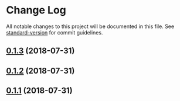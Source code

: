 # Change Log

All notable changes to this project will be documented in this file. See [standard-version](https://github.com/conventional-changelog/standard-version) for commit guidelines.

<a name="0.1.3"></a>
## [0.1.3](https://github.com/Joaquin6/validate-git-commit-msg/compare/v0.1.2...v0.1.3) (2018-07-31)



<a name="0.1.2"></a>
## [0.1.2](https://github.com/Joaquin6/validate-git-commit-msg/compare/v0.1.1...v0.1.2) (2018-07-31)



<a name="0.1.1"></a>
## [0.1.1](https://github.com/Joaquin6/validate-git-commit-msg/compare/v3.4.1...v0.1.1) (2018-07-31)
